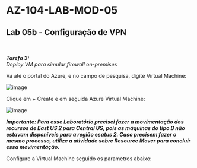 # AZ-104-LAB-MOD-05

 <h2>Lab 05b - Configuração de VPN</h2> <br>

 ***Tarefa 3:***  <br>
    *Deploy VM para simular firewall on-premises*

Vá até o portal do Azure, e no campo de pesquisa, digite Virtual Machine: 

![image](https://user-images.githubusercontent.com/107069287/191811626-55ddcd64-f4c6-418a-864a-6518634d55c2.png)

Clique em + Create e em seguida Azure Virtual Machine:

![image](https://user-images.githubusercontent.com/107069287/192291365-b978ae97-61d0-41dd-be00-f030d84a7687.png)

***Importante: Para esse Laboratório precisei fazer a movimentação dos recursos de East US 2 para Central US, pois as máquinas do tipo B não estavam disponíveis para a região esatus 2. Caso precisem fazer o mesmo processo, utilize a atividade sobre Resource Mover para concluir essa movimentação.***

Configure a Virtual Machine seguido os parametros abaixo: 






